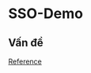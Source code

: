 # SSO-Demo

## Vấn đề 







[Reference ]("https://codeburst.io/building-a-simple-single-sign-on-sso-server-and-solution-from-scratch-in-node-js-ea6ee5fdf340")